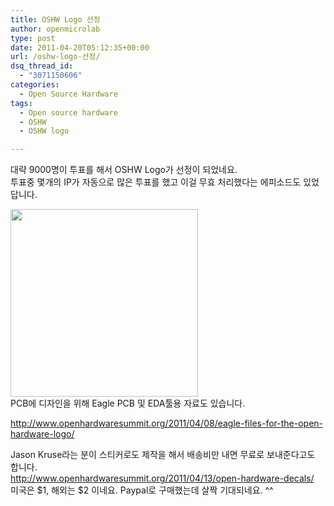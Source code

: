```yaml
---
title: OSHW Logo 선정
author: openmicrolab
type: post
date: 2011-04-20T05:12:35+00:00
url: /oshw-logo-선정/
dsq_thread_id:
  - "3071150606"
categories:
  - Open Source Hardware
tags:
  - Open source hardware
  - OSHW
  - OSHW logo

---
```

대략 9000명이 투표를 해서 OSHW Logo가 선정이 되었네요.  
투표중 몇개의 IP가 자동으로 많은 투표를 했고 이걸 무효 처리했다는 에피소드도 있었답니다.

<P style="MARGIN: 0px">
  <img loading="lazy" src="/images/1/cfile22.uf.11691B454DAE67DE30935D.png" class="aligncenter" width="300" height="300" alt="" filename="OpenHardwareLogo.png" filemime="image/jpeg" />
</P>PCB에 디자인을 위해 Eagle PCB 및 EDA툴용 자료도 있습니다.

  
<http://www.openhardwaresummit.org/2011/04/08/eagle-files-for-the-open-hardware-logo/>

Jason Kruse라는 분이 스티커로도 제작을 해서 배송비만 내면 무료로 보내준다고도 합니다.  
<http://www.openhardwaresummit.org/2011/04/13/open-hardware-decals/>  
미국은 $1, 해외는 $2 이네요. Paypal로 구매했는데 살짝 기대되네요.&nbsp;^^
